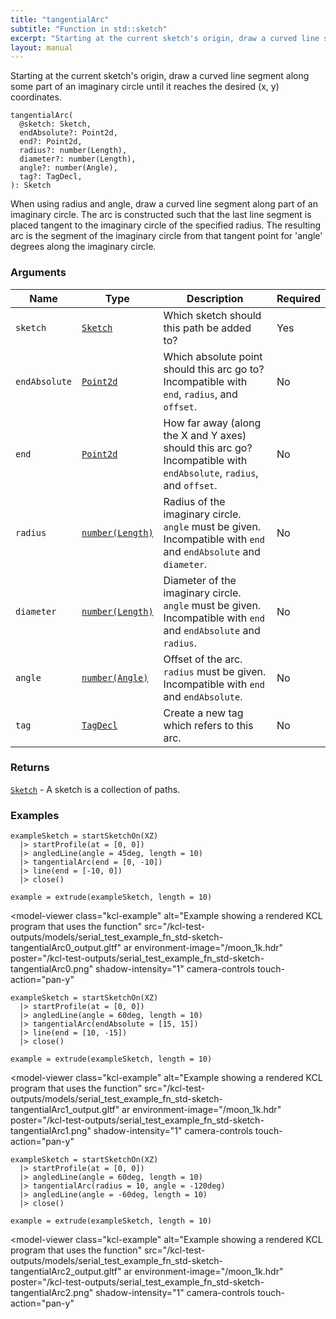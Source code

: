 ```yaml
---
title: "tangentialArc"
subtitle: "Function in std::sketch"
excerpt: "Starting at the current sketch's origin, draw a curved line segment along some part of an imaginary circle until it reaches the desired (x, y) coordinates."
layout: manual
---
```


Starting at the current sketch's origin, draw a curved line segment along some part of an imaginary circle until it reaches the desired (x, y) coordinates.

```kcl
tangentialArc(
  @sketch: Sketch,
  endAbsolute?: Point2d,
  end?: Point2d,
  radius?: number(Length),
  diameter?: number(Length),
  angle?: number(Angle),
  tag?: TagDecl,
): Sketch
```

When using radius and angle, draw a curved line segment along part of an
imaginary circle. The arc is constructed such that the last line segment is
placed tangent to the imaginary circle of the specified radius. The
resulting arc is the segment of the imaginary circle from that tangent point
for 'angle' degrees along the imaginary circle.

### Arguments

| Name | Type | Description | Required |
|----------|------|-------------|----------|
| `sketch` | [`Sketch`](/docs/kcl-std/types/std-types-Sketch) | Which sketch should this path be added to? | Yes |
| `endAbsolute` | [`Point2d`](/docs/kcl-std/types/std-types-Point2d) | Which absolute point should this arc go to? Incompatible with `end`, `radius`, and `offset`. | No |
| `end` | [`Point2d`](/docs/kcl-std/types/std-types-Point2d) | How far away (along the X and Y axes) should this arc go? Incompatible with `endAbsolute`, `radius`, and `offset`. | No |
| `radius` | [`number(Length)`](/docs/kcl-std/types/std-types-number) | Radius of the imaginary circle. `angle` must be given. Incompatible with `end` and `endAbsolute` and `diameter`. | No |
| `diameter` | [`number(Length)`](/docs/kcl-std/types/std-types-number) | Diameter of the imaginary circle. `angle` must be given. Incompatible with `end` and `endAbsolute` and `radius`. | No |
| `angle` | [`number(Angle)`](/docs/kcl-std/types/std-types-number) | Offset of the arc. `radius` must be given. Incompatible with `end` and `endAbsolute`. | No |
| `tag` | [`TagDecl`](/docs/kcl-std/types/std-types-TagDecl) | Create a new tag which refers to this arc. | No |

### Returns

[`Sketch`](/docs/kcl-std/types/std-types-Sketch) - A sketch is a collection of paths.


### Examples

```kcl
exampleSketch = startSketchOn(XZ)
  |> startProfile(at = [0, 0])
  |> angledLine(angle = 45deg, length = 10)
  |> tangentialArc(end = [0, -10])
  |> line(end = [-10, 0])
  |> close()

example = extrude(exampleSketch, length = 10)

```


<model-viewer
  class="kcl-example"
  alt="Example showing a rendered KCL program that uses the  function"
  src="/kcl-test-outputs/models/serial_test_example_fn_std-sketch-tangentialArc0_output.gltf"
  ar
  environment-image="/moon_1k.hdr"
  poster="/kcl-test-outputs/serial_test_example_fn_std-sketch-tangentialArc0.png"
  shadow-intensity="1"
  camera-controls
  touch-action="pan-y"
>
</model-viewer>

```kcl
exampleSketch = startSketchOn(XZ)
  |> startProfile(at = [0, 0])
  |> angledLine(angle = 60deg, length = 10)
  |> tangentialArc(endAbsolute = [15, 15])
  |> line(end = [10, -15])
  |> close()

example = extrude(exampleSketch, length = 10)

```


<model-viewer
  class="kcl-example"
  alt="Example showing a rendered KCL program that uses the  function"
  src="/kcl-test-outputs/models/serial_test_example_fn_std-sketch-tangentialArc1_output.gltf"
  ar
  environment-image="/moon_1k.hdr"
  poster="/kcl-test-outputs/serial_test_example_fn_std-sketch-tangentialArc1.png"
  shadow-intensity="1"
  camera-controls
  touch-action="pan-y"
>
</model-viewer>

```kcl
exampleSketch = startSketchOn(XZ)
  |> startProfile(at = [0, 0])
  |> angledLine(angle = 60deg, length = 10)
  |> tangentialArc(radius = 10, angle = -120deg)
  |> angledLine(angle = -60deg, length = 10)
  |> close()

example = extrude(exampleSketch, length = 10)

```


<model-viewer
  class="kcl-example"
  alt="Example showing a rendered KCL program that uses the  function"
  src="/kcl-test-outputs/models/serial_test_example_fn_std-sketch-tangentialArc2_output.gltf"
  ar
  environment-image="/moon_1k.hdr"
  poster="/kcl-test-outputs/serial_test_example_fn_std-sketch-tangentialArc2.png"
  shadow-intensity="1"
  camera-controls
  touch-action="pan-y"
>
</model-viewer>


